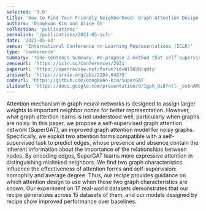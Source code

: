 ```yaml
---
selected: '3.0'
title: 'How to Find Your Friendly Neighborhood: Graph Attention Design with Self-Supervision'
authors: 'Dongkwan Kim and Alice Oh'
collection: 'publications'
permalink: '/publications/2021-05-iclr'
date: '2021-05-03'
venue: 'International Conference on Learning Representations (ICLR)'
type: 'conference'
summary: '*One-sentence Summary: We propose a method that self-supervise graph attention through edges and it should be designed according to the average degree and homophily of graphs.*'
venueurl: 'https://iclr.cc/Conferences/2021'
paperurl: 'https://openreview.net/forum?id=Wi5KUNlqWty'
arxivurl: 'https://arxiv.org/abs/2204.04879'
codeurl: 'https://github.com/dongkwan-kim/SuperGAT'
slideurl: 'https://docs.google.com/presentation/d/1gph_Os8fntl-_ox6nAMQVKH8ZhdeF-49MuPZPoW_hCI/'
---
```


Attention mechanism in graph neural networks is designed to assign larger weights to important neighbor nodes for better representation. However, what graph attention learns is not understood well, particularly when graphs are noisy. In this paper, we propose a self-supervised graph attention network (SuperGAT), an improved graph attention model for noisy graphs. Specifically, we exploit two attention forms compatible with a self-supervised task to predict edges, whose presence and absence contain the inherent information about the importance of the relationships between nodes. By encoding edges, SuperGAT learns more expressive attention in distinguishing mislinked neighbors. We find two graph characteristics influence the effectiveness of attention forms and self-supervision: homophily and average degree. Thus, our recipe provides guidance on which attention design to use when those two graph characteristics are known. Our experiment on 17 real-world datasets demonstrates that our recipe generalizes across 15 datasets of them, and our models designed by recipe show improved performance over baselines.